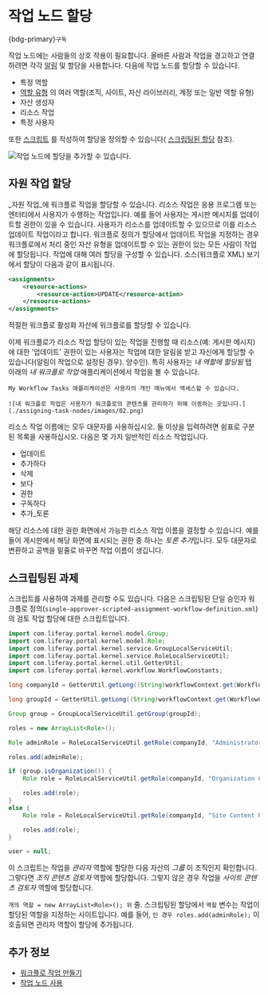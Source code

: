 # 작업 노드 할당

{bdg-primary}`구독`

작업 노드에는 사람들의 상호 작용이 필요합니다. 올바른 사람과 작업을 경고하고 연결하려면 각각 [알림](./configuring-workflow-actions-and-notifications.md#adding-notifications) 및 할당을 사용합니다. 다음에 작업 노드를 할당할 수 있습니다.

- 특정 역할
- [역할 유형](../../../../users-and-permissions/roles-and-permissions/understanding-roles-and-permissions.md) 의 여러 역할(조직, 사이트, 자산 라이브러리, 계정 또는 일반 역할 유형)
- 자산 생성자
- 리소스 작업
- 특정 사용자

또한 [스크립트](../../developer-guide/using-the-script-engine-in-workflow.md) 를 작성하여 할당을 정의할 수 있습니다( [스크립팅된 할당](#scripted-assignments) 참조).

![작업 노드에 할당을 추가할 수 있습니다.](./assigning-task-nodes/images/01.png)

## 자원 작업 할당

_자원 작업_에 워크플로 작업을 할당할 수 있습니다. 리소스 작업은 응용 프로그램 또는 엔터티에서 사용자가 수행하는 작업입니다. 예를 들어 사용자는 게시판 메시지를 업데이트할 권한이 있을 수 있습니다. 사용자가 리소스를 업데이트할 수 있으므로 이를 리소스 업데이트 작업이라고 합니다. 워크플로 정의가 할당에서 업데이트 작업을 지정하는 경우 워크플로에서 처리 중인 자산 유형을 업데이트할 수 있는 권한이 있는 모든 사람이 작업에 할당됩니다. 작업에 대해 여러 할당을 구성할 수 있습니다.<!--To learn more about Resource Actions, refer to the developer tutorial on the \[permission system\](../../../../building-applications/permissions.md) for a more detailed explanation.-->
소스(워크플로 XML) 보기에서 할당이 다음과 같이 표시됩니다.

```xml
<assignments>
    <resource-actions>
        <resource-action>UPDATE</resource-action>
    </resource-actions>
</assignments>
```

적절한 워크플로 활성화 자산에 워크플로를 할당할 수 있습니다.

이제 워크플로가 리소스 작업 할당이 있는 작업을 진행할 때 리소스(예: 게시판 메시지)에 대한 '업데이트' 권한이 있는 사용자는 작업에 대한 알림을 받고 자신에게 할당할 수 있습니다(알림이 작업으로 설정된 경우). 양수인). 특히 사용자는 *내 역할에 할당됨* 탭 아래의 *내 워크플로 작업* 애플리케이션에서 작업을 볼 수 있습니다.

```{note}
My Workflow Tasks 애플리케이션은 사용자의 개인 메뉴에서 액세스할 수 있습니다.

![내 워크플로 작업은 사용자가 워크플로의 콘텐츠를 관리하기 위해 이동하는 곳입니다.](./assigning-task-nodes/images/02.png)
```

리소스 작업 이름에는 모두 대문자를 사용하십시오. 둘 이상을 입력하려면 쉼표로 구분된 목록을 사용하십시오. 다음은 몇 가지 일반적인 리소스 작업입니다.

* 업데이트
* 추가하다
* 삭제
* 보다
* 권한
* 구독하다
* 추가_토론

해당 리소스에 대한 권한 화면에서 가능한 리소스 작업 이름을 결정할 수 있습니다. 예를 들어 게시판에서 해당 화면에 표시되는 권한 중 하나는 *토론 추가*입니다. 모두 대문자로 변환하고 공백을 밑줄로 바꾸면 작업 이름이 생깁니다.

## 스크립팅된 과제

스크립트를 사용하여 과제를 관리할 수도 있습니다. 다음은 스크립팅된 단일 승인자 워크플로 정의(`single-approver-scripted-assignment-workflow-definition.xml`)의 검토 작업 할당에 대한 스크립트입니다.

```groovy
import com.liferay.portal.kernel.model.Group;
import com.liferay.portal.kernel.model.Role;
import com.liferay.portal.kernel.service.GroupLocalServiceUtil;
import com.liferay.portal.kernel.service.RoleLocalServiceUtil;
import com.liferay.portal.kernel.util.GetterUtil;
import com.liferay.portal.kernel.workflow.WorkflowConstants;

long companyId = GetterUtil.getLong((String)workflowContext.get(WorkflowConstants.CONTEXT_COMPANY_ID));

long groupId = GetterUtil.getLong((String)workflowContext.get(WorkflowConstants.CONTEXT_GROUP_ID));

Group group = GroupLocalServiceUtil.getGroup(groupId);

roles = new ArrayList<Role>();

Role adminRole = RoleLocalServiceUtil.getRole(companyId, "Administrator");

roles.add(adminRole);

if (group.isOrganization()) {
    Role role = RoleLocalServiceUtil.getRole(companyId, "Organization Content Reviewer");

    roles.add(role);
}
else {
    Role role = RoleLocalServiceUtil.getRole(companyId, "Site Content Reviewer");

    roles.add(role);
}

user = null;
```

이 스크립트는 작업을 *관리자* 역할에 할당한 다음 자산의 *그룹* 이 조직인지 확인합니다. 그렇다면 *조직 콘텐츠 검토자* 역할에 할당합니다. 그렇지 않은 경우 작업을 *사이트 콘텐츠 검토자* 역할에 할당합니다.

`개의 역할 = new ArrayList<Role>(); 위` 줄. 스크립팅된 할당에서 `역할` 변수는 작업이 할당된 역할을 지정하는 사이트입니다. 예를 들어, `인 경우 roles.add(adminRole);` 이 호출되면 관리자 역할이 할당에 추가됩니다.

## 추가 정보

* [워크플로 작업 만들기](./creating-workflow-tasks.md)
* [작업 노드 사용](./workflow-nodes.md)
